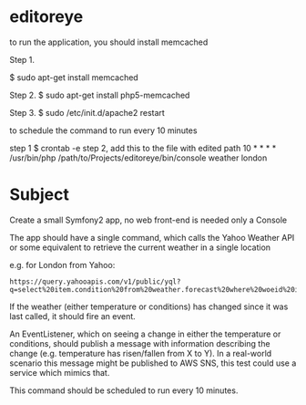 editoreye
=========

to run the application, you should install memcached

Step 1.

$ sudo apt-get install memcached 

Step 2. 
$ sudo apt-get install php5-memcached 

Step 3.
$ sudo /etc/init.d/apache2 restart 

to schedule the command to run every 10 minutes

step 1
$ crontab -e
step 2, add this to the file with edited path
10 * * * * /usr/bin/php /path/to/Projects/editoreye/bin/console  weather london

Subject
===================

Create a small Symfony2 app, no web front-end is needed only a Console

The app should have a single command, which calls the Yahoo Weather API or some equivalent to retrieve the current weather in a single location

e.g. for London from Yahoo: 

````
https://query.yahooapis.com/v1/public/yql?q=select%20item.condition%20from%20weather.forecast%20where%20woeid%20in%20(select%20woeid%20from%20geo.places(1)%20where%20text%3D%22London%2C%20UK%22)&format=json&env=store%3A%2F%2Fdatatables.org%2Falltableswithkeys
````

If the weather (either temperature or conditions) has changed since it was last called, it should fire an event.

An EventListener, which on seeing a change in either the temperature or conditions, should publish a message with information describing the change (e.g. temperature has risen/fallen from X to Y). In a real-world scenario this message might be published to AWS SNS, this test could use a service which mimics that.

This command should be scheduled to run every 10 minutes.
